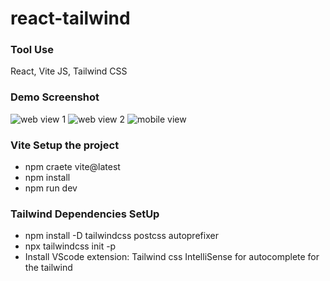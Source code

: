 # react-tailwind

### Tool Use
React, Vite JS, Tailwind CSS

### Demo Screenshot
![web view 1](https://github.com/user-attachments/assets/a899c1c5-41d8-412c-8bb3-71cea9f4acc3)
![web view 2](https://github.com/user-attachments/assets/0538e30d-b5f9-4b90-b1cf-e5145493770f)
![mobile view](https://github.com/user-attachments/assets/b3c6713d-6674-492e-8674-757d5b8816b9)

### Vite Setup the project

- npm craete vite@latest
- npm install
- npm run dev

### Tailwind Dependencies SetUp

- npm install -D tailwindcss postcss autoprefixer
- npx tailwindcss init -p
- Install VScode extension: Tailwind css IntelliSense for autocomplete for the tailwind
